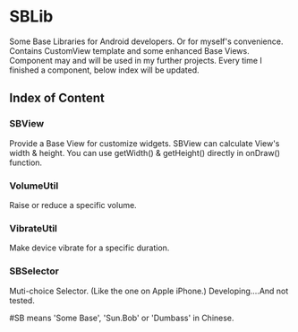 # SBLib
Some Base Libraries for Android developers. Or for myself's convenience.
Contains CustomView template and some enhanced Base Views.
Component may and will be used in my further projects.
Every time I finished a component, below index will be updated.
## Index of Content
### SBView
Provide a Base View for customize widgets. SBView can calculate View's width & height.
You can use getWidth() & getHeight() directly in onDraw() function.
### VolumeUtil
Raise or reduce a specific volume.
### VibrateUtil
Make device vibrate for a specific duration.
### SBSelector
Muti-choice Selector. (Like the one on Apple iPhone.)
Developing....And not tested.

#SB means 'Some Base', 'Sun.Bob' or 'Dumbass' in Chinese.
